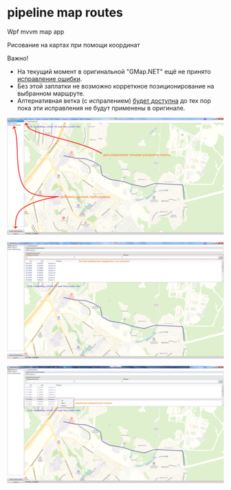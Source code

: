# pipeline map routes
Wpf mvvm map app

Рисование на картах при помощи координат

Важно!
- На текущий момент в оригинальной "GMap.NET" ещё не принято [исправление ошибки](https://github.com/radioman/greatmaps/pull/157/).
- Без этой заплатки не возможно корреткное позиционирование на выбранном маршруте.
- Алтернативная ветка (с испралением) [будет доступна](https://github.com/badhitman/greatmaps) до тех пор пока эти исправления не будут применены в оригинале.

![pipeline routes 1](./demo/pipeline-route-demo.jpg)

![pipeline routes 2](./demo/pipeline-route-demo-2.jpg)

![pipeline routes 3](./demo/pipeline-route-demo-3.jpg)